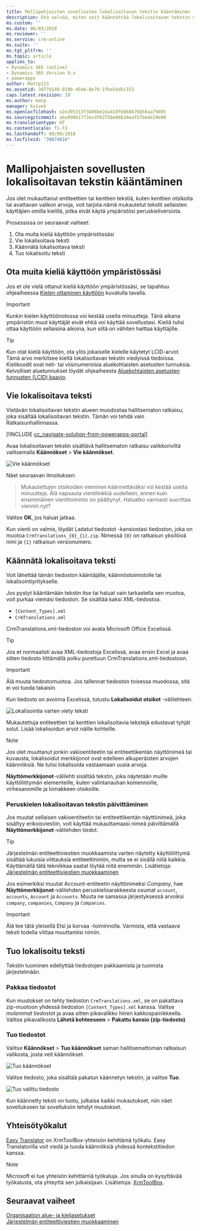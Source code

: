 ```yaml
---
title: Mallipohjaisten sovellusten lokalisoitavan tekstin kääntäminen | MicrosoftDocs
description: Ota selvää, miten voit käännättää lokalisoitavan tekstin useiden kielten tukemiseksi.
ms.custom: ''
ms.date: 06/03/2018
ms.reviewer: ''
ms.service: crm-online
ms.suite: ''
ms.tgt_pltfrm: ''
ms.topic: article
applies_to:
- Dynamics 365 (online)
- Dynamics 365 Version 9.x
- powerapps
author: Mattp123
ms.assetid: 3d77d149-819b-45e6-8e70-1fbe54d5c153
caps.latest.revision: 19
ms.author: matp
manager: kvivek
ms.openlocfilehash: e2e305313f3b86be2ea410f6668676b56aa79d95
ms.sourcegitcommit: aba996b1773ecdf62758e06b34eaf57bede29e08
ms.translationtype: HT
ms.contentlocale: fi-FI
ms.lasthandoff: 08/08/2018
ms.locfileid: "39674616"
---
```

# <a name="translate-localizable-text-for-model-driven-apps"></a>Mallipohjaisten sovellusten lokalisoitavan tekstin kääntäminen

Jos olet mukauttanut entiteettien tai kenttien tekstiä, kuten kenttien otsikoita tai avattavan valikon arvoja, voit tarjota nämä mukautetut tekstit sellaisten käyttäjien omilla kielillä, jotka eivät käytä ympäristösi peruskieliversiota. 

Prosessissa on seuraavat vaiheet:
1. Ota muita kieliä käyttöön ympäristössäsi
2. Vie lokalisoitava teksti
3. Käännätä lokalisoitava teksti
4. Tuo lokalisoitu teksti

## <a name="enable-other-languages-for-your-environment"></a>Ota muita kieliä käyttöön ympäristössäsi

Jos et ole vielä ottanut kieliä käyttöön ympäristössäsi, se tapahtuu ohjeaiheessa [Kielen ottaminen käyttöön](https://docs.microsoft.com/dynamics365/customer-engagement/admin/enable-languages) kuvatulla tavalla.

> [!IMPORTANT]
> Kunkin kielen käyttöönotossa voi kestää useita minuutteja. Tänä aikana ympäristön muut käyttäjät eivät ehkä voi käyttää sovellustasi. Kieliä tulisi ottaa käyttöön sellaisina aikoina, kun siitä on vähiten haittaa käyttäjille.

> [!TIP]
> Kun otat kieliä käyttöön, ota ylös jokaiselle kielelle käytetyt LCID-arvot. Tämä arvo merkitsee kieltä lokalisoitavan tekstin viedyissä tiedoissa. Kielikoodit ovat neli- tai viisinumeroisia aluekohtaisten asetusten tunnuksia. Kelvolliset aluetunnukset löydät ohjeaiheesta [Aluekohtaisten asetusten tunnusten (LCID) kaavio](http://go.microsoft.com/fwlink/?LinkId=122128).

## <a name="export-the-localizable-text"></a>Vie lokalisoitava teksti

Vietävän lokalisoitavan tekstin alueen muodostaa hallitsematon ratkaisu, joka sisältää lokalisoitavan tekstin. Tämän voi tehdä vain Ratkaisunhallinnassa.

[!INCLUDE [cc_navigate-solution-from-powerapps-portal](../../includes/cc_navigate-solution-from-powerapps-portal.md)]

Avaa lokalisoitavan tekstin sisältävä hallitsematon ratkaisu valikkoriviltä valitsemalla **Käännökset** > **Vie käännökset**. 

![Vie käännökset](media/export-localizable-text.png)

Näet seuraavan ilmoituksen:
> Mukautettujen otsikoiden vieminen käännettäväksi voi kestää useita minuutteja. Älä napsauta vientilinkkiä uudelleen, ennen kuin ensimmäinen vientitoiminto on päättynyt. Haluatko varmasti suorittaa viennin nyt? 

Valitse **OK**, jos haluat jatkaa.

Kun vienti on valmis, löydät Ladatut tiedostot -kansiostasi tiedoston, joka on muotoa `CrmTranslations_{0}_{1}.zip`. Nimessä `{0}` on ratkaisun yksilöivä nimi ja `{1}` ratkaisun versionumero.

## <a name="get-the-localizable-text-translated"></a>Käännätä lokalisoitava teksti

Voit lähettää tämän tiedoston kääntäjälle, käännöstoimistolle tai lokalisointiyritykselle.

Jos pystyt kääntämään tekstin itse tai haluat vain tarkastella sen muotoa, voit purkaa viemäsi tiedoston. Se sisältää kaksi XML-tiedostoa. 
 - `[Content_Types].xml`
 - `CrmTranslations.xml`

CrmTranslations.xml-tiedoston voi avata Microsoft Office Excelissä.

> [!TIP]
> Jos et normaalisti avaa XML-tiedostoja Excelissä, avaa ensin Excel ja avaa sitten tiedosto liittämällä polku purettuun CrmTranslations.xml-tiedostoon.

> [!IMPORTANT]
> Älä muuta tiedostomuotoa. Jos tallennat tiedoston toisessa muodossa, sitä ei voi tuoda takaisin.

Kun tiedosto on avoinna Excelissä, tutustu **Lokalisoidut otsikot** -välilehteen.

![Lokalisointia varten viety teksti](media/localized-labels-tab-exported-languages.png)

Mukautettuja entiteettien tai kenttien lokalisoitavia tekstejä edustavat tyhjät solut. Lisää lokalisoidun arvot näille kohteille.

> [!NOTE]
> Jos olet muuttanut jonkin vakioentiteetin tai entiteettikentän näyttönimeä tai kuvausta, lokalisoidut merkkijonot ovat edelleen alkuperäisten arvojen käännöksiä. Ne tulisi lokalisoida vastaamaan uusia arvoja.

**Näyttömerkkijonot**-välilehti sisältää tekstin, joka näytetään muille käyttöliittymän elementeille, kuten valintanauhan komennoille, virhesanomille ja lomakkeen otsikoille.

### <a name="updating-localizable-text-in-the-base-language"></a>Peruskielen lokalisoitavan tekstin päivittäminen

Jos muutat sellaisen vakioentiteetin tai entiteettikentän näyttönimeä, joka sisältyy erikoisviestiin, voit käyttää mukauttamaasi nimeä päivittämällä **Näyttömerkkijonot**-välilehden tiedot.

> [!TIP]
> Järjestelmän entiteettiviestien muokkaamista varten näytetty käyttöliittymä sisältää lukuisia viittauksia entiteettinimiin, mutta se ei sisällä niitä kaikkia. Käyttämällä tätä tekniikkaa saatat löytää niitä enemmän. Lisätietoja: [Järjestelmän entiteettiviestien muokkaaminen](../common-data-service/edit-system-entity-messages.md)

Jos esimerkiksi muutat Account-entiteetin näyttönimeksi *Company*, hae **Näyttömerkkijonot**-välilehden peruskielisarakkeesta osumat `account`, `accounts`, `Account` ja `Accounts`. Muuta ne samassa järjestyksessä arvoiksi `company`, `companies`, `Company` ja `Companies`.

> [!IMPORTANT]
> Älä tee tätä yleisellä Etsi ja korvaa -toiminnolla. Varmista, että vastaava teksti todella viittaa muuttamiisi nimiin.


## <a name="import-the-localized-text"></a>Tuo lokalisoitu teksti
Tekstin tuominen edellyttää tiedostojen pakkaamista ja tuomista järjestelmään.

### <a name="compress-the-files"></a>Pakkaa tiedostot

Kun muutokset on tehty tiedoston `CrmTranslations.xml`, se on pakattava zip-muotoon yhdessä tiedoston `[Content_Types].xml` kanssa. Valitse *molemmat tiedostot* ja avaa sitten pikavalikko hiiren kakkospainikkeella. Valitse pikavalikosta **Lähetä kohteeseen** > **Pakattu kansio (zip-tiedosto)**.

### <a name="import-the-files"></a>Tuo tiedostot

Valitse **Käännökset** > **Tuo käännökset** saman hallitsemattoman ratkaisun valikosta, josta veit käännökset. 

![Tuo käännökset](media/import-translations.png)

Valitse tiedosto, joka sisältää pakatun käännetyn tekstin, ja valitse **Tuo**.

![Tuo valittu tiedosto](media/import-translated-text-dialog.png)

Kun käännetty teksti on tuotu, julkaise kaikki mukautukset, niin näet sovellukseen tai sovelluksiin tehdyt muutokset.

## <a name="community-tools"></a>Yhteisötyökalut

[Easy Translator](https://www.xrmtoolbox.com/plugins/MsCrmTools.Translator/) on XrmToolBox-yhteisön kehittämä työkalu. Easy Translatorilla voit viedä ja tuoda käännöksiä yhdessä kontekstitiedon kanssa. 

> [!NOTE]
> Microsoft ei tue yhteisön kehittämiä työkaluja.
> Jos sinulla on kysyttävää työkalusta, ota yhteyttä sen julkaisijaan. Lisätietoja: [XrmToolBox](https://www.xrmtoolbox.com).


## <a name="next-steps"></a>Seuraavat vaiheet
[Organisaation alue- ja kieliasetukset](https://docs.microsoft.com/dynamics365/customer-engagement/admin/enable-languages)<br />
[Järjestelmän entiteettiviestien muokkaaminen](../common-data-service/edit-system-entity-messages.md)

